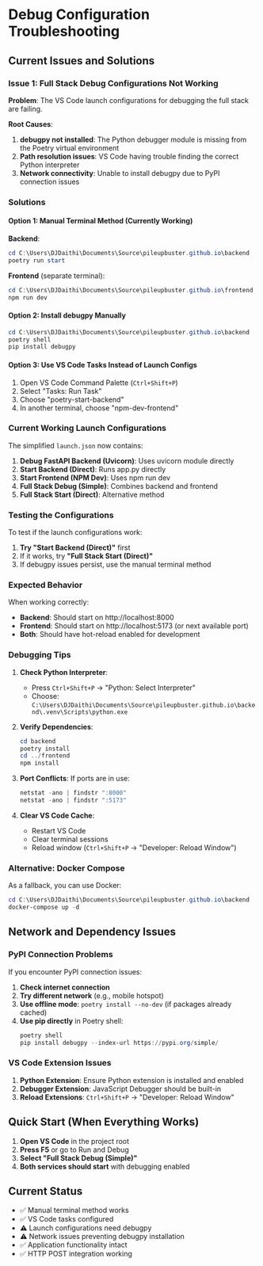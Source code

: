 # Debug Configuration Troubleshooting

## Current Issues and Solutions

### Issue 1: Full Stack Debug Configurations Not Working

**Problem**: The VS Code launch configurations for debugging the full stack are failing.

**Root Causes**:
1. **debugpy not installed**: The Python debugger module is missing from the Poetry virtual environment
2. **Path resolution issues**: VS Code having trouble finding the correct Python interpreter
3. **Network connectivity**: Unable to install debugpy due to PyPI connection issues

### Solutions

#### Option 1: Manual Terminal Method (Currently Working)

**Backend**:
```powershell
cd C:\Users\DJDaithi\Documents\Source\pileupbuster.github.io\backend
poetry run start
```

**Frontend** (separate terminal):
```powershell
cd C:\Users\DJDaithi\Documents\Source\pileupbuster.github.io\frontend
npm run dev
```

#### Option 2: Install debugpy Manually

```powershell
cd C:\Users\DJDaithi\Documents\Source\pileupbuster.github.io\backend
poetry shell
pip install debugpy
```

#### Option 3: Use VS Code Tasks Instead of Launch Configs

1. Open VS Code Command Palette (`Ctrl+Shift+P`)
2. Select "Tasks: Run Task"
3. Choose "poetry-start-backend"
4. In another terminal, choose "npm-dev-frontend"

### Current Working Launch Configurations

The simplified `launch.json` now contains:

1. **Debug FastAPI Backend (Uvicorn)**: Uses uvicorn module directly
2. **Start Backend (Direct)**: Runs app.py directly
3. **Start Frontend (NPM Dev)**: Uses npm run dev
4. **Full Stack Debug (Simple)**: Combines backend and frontend
5. **Full Stack Start (Direct)**: Alternative method

### Testing the Configurations

To test if the launch configurations work:

1. **Try "Start Backend (Direct)"** first
2. If it works, try **"Full Stack Start (Direct)"**
3. If debugpy issues persist, use the manual terminal method

### Expected Behavior

When working correctly:
- **Backend**: Should start on http://localhost:8000
- **Frontend**: Should start on http://localhost:5173 (or next available port)
- **Both**: Should have hot-reload enabled for development

### Debugging Tips

1. **Check Python Interpreter**: 
   - Press `Ctrl+Shift+P` → "Python: Select Interpreter"
   - Choose: `C:\Users\DJDaithi\Documents\Source\pileupbuster.github.io\backend\.venv\Scripts\python.exe`

2. **Verify Dependencies**:
   ```powershell
   cd backend
   poetry install
   cd ../frontend
   npm install
   ```

3. **Port Conflicts**: If ports are in use:
   ```powershell
   netstat -ano | findstr ":8000"
   netstat -ano | findstr ":5173"
   ```

4. **Clear VS Code Cache**: 
   - Restart VS Code
   - Clear terminal sessions
   - Reload window (`Ctrl+Shift+P` → "Developer: Reload Window")

### Alternative: Docker Compose

As a fallback, you can use Docker:
```powershell
cd C:\Users\DJDaithi\Documents\Source\pileupbuster.github.io\backend
docker-compose up -d
```

## Network and Dependency Issues

### PyPI Connection Problems

If you encounter PyPI connection issues:

1. **Check internet connection**
2. **Try different network** (e.g., mobile hotspot)
3. **Use offline mode**: `poetry install --no-dev` (if packages already cached)
4. **Use pip directly** in Poetry shell:
   ```powershell
   poetry shell
   pip install debugpy --index-url https://pypi.org/simple/
   ```

### VS Code Extension Issues

1. **Python Extension**: Ensure Python extension is installed and enabled
2. **Debugger Extension**: JavaScript Debugger should be built-in
3. **Reload Extensions**: `Ctrl+Shift+P` → "Developer: Reload Window"

## Quick Start (When Everything Works)

1. **Open VS Code** in the project root
2. **Press F5** or go to Run and Debug
3. **Select "Full Stack Debug (Simple)"**
4. **Both services should start** with debugging enabled

## Current Status

- ✅ Manual terminal method works
- ✅ VS Code tasks configured
- ⚠️ Launch configurations need debugpy
- ⚠️ Network issues preventing debugpy installation
- ✅ Application functionality intact
- ✅ HTTP POST integration working
